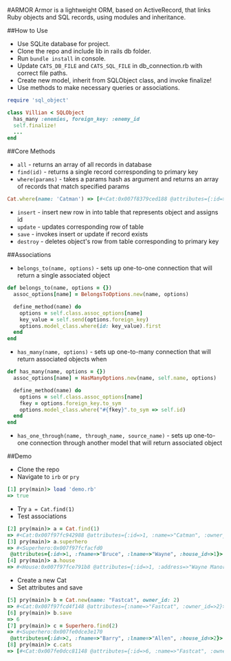 #ARMOR
Armor is a lightweight ORM, based on ActiveRecord, that links Ruby objects and SQL records, using modules and inheritance.

##How to Use
* Use SQLite database for project.
* Clone the repo and include lib in rails db folder.
* Run `bundle install` in console.
* Update `CATS_DB_FILE` and `CATS_SQL_FILE` in db_connection.rb with correct file paths.
* Create new model, inherit from SQLObject class, and invoke finalize!
* Use methods to make necessary queries or associations.

```ruby
require 'sql_object'

class Villian < SQLObject
  has_many :enemies, foreign_key: :enemy_id
  self.finalize!
  ...
end
```

##Core Methods
* `all` - returns an array of all records in database
* `find(id)` - returns a single record corresponding to primary key
* `where(params)` - takes a params hash as argument and returns an array of records that match specified params

```ruby
Cat.where(name: 'Catman') => [#<Cat:0x007f8379ced188 @attributes={:id=>1, :name=>"Catman", :owner_id=>1}>]
```

* `insert` - insert new row in into table that represents object and assigns id
* `update` - updates corresponding row of table
* `save` - invokes insert or update if record exists
* `destroy` - deletes object's row from table corresponding to primary key

##Associations
* `belongs_to(name, options)` - sets up one-to-one connection that will return a single associated object

```ruby
def belongs_to(name, options = {})
  assoc_options[name] = BelongsToOptions.new(name, options)

  define_method(name) do
    options = self.class.assoc_options[name]
    key_value = self.send(options.foreign_key)
    options.model_class.where(id: key_value).first
  end
end
```

* `has_many(name, options)` - sets up one-to-many connection that will return associated objects when

```ruby
def has_many(name, options = {})
  assoc_options[name] = HasManyOptions.new(name, self.name, options)

  define_method(name) do
    options = self.class.assoc_options[name]
    fkey = options.foreign_key.to_sym
    options.model_class.where("#{fkey}".to_sym => self.id)
  end
end
```

* `has_one_through(name, through_name, source_name)` - sets up one-to-one connection through another model that will return associated object

##Demo
* Clone the repo
* Navigate to `irb` or `pry`
```ruby
[1] pry(main)> load 'demo.rb'
=> true
```
* Try `a = Cat.find(1)`
* Test associations

```ruby
[2] pry(main)> a = Cat.find(1)
=> #<Cat:0x007f97fc942988 @attributes={:id=>1, :name=>"Catman", :owner_id=>1}>
[3] pry(main)> a.superhero
=> #<Superhero:0x007f97fcfacfd0
 @attributes={:id=>1, :fname=>"Bruce", :lname=>"Wayne", :house_id=>1}>
[4] pry(main)> a.house
=> #<House:0x007f97fce791b8 @attributes={:id=>1, :address=>"Wayne Manor, Gotman City"}>
```
* Create a new Cat
* Set attributes and save

```ruby
[5] pry(main)> b = Cat.new(name: "Fastcat", owner_id: 2)
=> #<Cat:0x007f97fcd4f148 @attributes={:name=>"Fastcat", :owner_id=>2}>
[6] pry(main)> b.save
=> 6
[7] pry(main)> c = Superhero.find(2)
=> #<Superhero:0x007fe0dce3e170
 @attributes={:id=>2, :fname=>"Barry", :lname=>"Allen", :house_id=>2}>
[8] pry(main)> c.cats
=> [#<Cat:0x007fe0dcc81148 @attributes={:id=>6, :name=>"Fastcat", :owner_id=>2}>]
```
